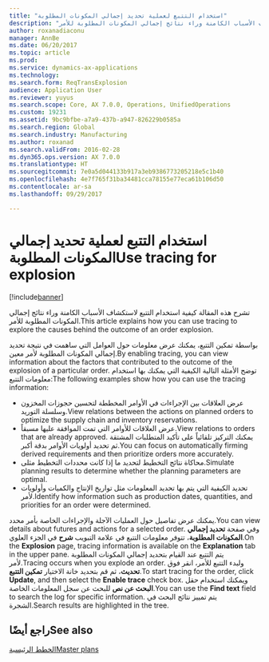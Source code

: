 ```yaml
---
title: "استخدام التتبع لعملية تحديد إجمالي المكونات المطلوبة‬"
description: "تشرح هذه المقالة كيفية استخدام التتبع لاستكشاف الأسباب الكامنة وراء نتائج إجمالي المكونات المطلوبة للأمر."
author: roxanadiaconu
manager: AnnBe
ms.date: 06/20/2017
ms.topic: article
ms.prod: 
ms.service: dynamics-ax-applications
ms.technology: 
ms.search.form: ReqTransExplosion
audience: Application User
ms.reviewer: yuyus
ms.search.scope: Core, AX 7.0.0, Operations, UnifiedOperations
ms.custom: 19231
ms.assetid: 9bc9bfbe-a7a9-437b-a947-826229b0585a
ms.search.region: Global
ms.search.industry: Manufacturing
ms.author: roxanad
ms.search.validFrom: 2016-02-28
ms.dyn365.ops.version: AX 7.0.0
ms.translationtype: HT
ms.sourcegitcommit: 7e0a5d044133b917a3eb9386773205218e5c1b40
ms.openlocfilehash: 4e7f765f31ba34481cca78155e77eca61b106d50
ms.contentlocale: ar-sa
ms.lasthandoff: 09/29/2017

---
```


# <a name="use-tracing-for-explosion"></a><span data-ttu-id="01007-103">استخدام التتبع لعملية تحديد إجمالي المكونات المطلوبة‬</span><span class="sxs-lookup"><span data-stu-id="01007-103">Use tracing for explosion</span></span>

[!include[banner](../includes/banner.md)]


<span data-ttu-id="01007-104">تشرح هذه المقالة كيفية استخدام التتبع لاستكشاف الأسباب الكامنة وراء نتائج إجمالي المكونات المطلوبة للأمر.</span><span class="sxs-lookup"><span data-stu-id="01007-104">This article explains how you can use tracing to explore the causes behind the outcome of an order explosion.</span></span>

<span data-ttu-id="01007-105">بواسطة تمكين التتبع، يمكنك عرض معلومات حول العوامل التي ساهمت في نتيجة تحديد إجمالي المكونات المطلوبة لأمر معين.</span><span class="sxs-lookup"><span data-stu-id="01007-105">By enabling tracing, you can view information about the factors that contributed to the outcome of the explosion of a particular order.</span></span> <span data-ttu-id="01007-106">توضح الأمثلة التالية الكيفية التي يمكنك بها استخدام معلومات التتبع:</span><span class="sxs-lookup"><span data-stu-id="01007-106">The following examples show how you can use the tracing information:</span></span>

-   <span data-ttu-id="01007-107">عرض العلاقات بين الإجراءات في الأوامر المخططة لتحسين حجوزات المخزون وسلسلة التوريد.</span><span class="sxs-lookup"><span data-stu-id="01007-107">View relations between the actions on planned orders to optimize the supply chain and inventory reservations.</span></span>
-   <span data-ttu-id="01007-108">عرض العلاقات للأوامر التي تمت الموافقة عليها مسبقاً.</span><span class="sxs-lookup"><span data-stu-id="01007-108">View relations to orders that are already approved.</span></span> <span data-ttu-id="01007-109">يمكنك التركيز تلقائياً على تأكيد المتطلبات المشتقة ثم تحديد أولويات الأوامر بدقة أكبر.</span><span class="sxs-lookup"><span data-stu-id="01007-109">You can focus on automatically firming derived requirements and then prioritize orders more accurately.</span></span>
-   <span data-ttu-id="01007-110">محاكاة نتائج التخطيط لتحديد ما إذا كانت محددات التخطيط مثلى.</span><span class="sxs-lookup"><span data-stu-id="01007-110">Simulate planning results to determine whether the planning parameters are optimal.</span></span>
-   <span data-ttu-id="01007-111">تحديد الكيفية التي يتم بها تحديد المعلومات مثل تواريخ الإنتاج والكميات وأولويات لأمر.</span><span class="sxs-lookup"><span data-stu-id="01007-111">Identify how information such as production dates, quantities, and priorities for an order were determined.</span></span>

<span data-ttu-id="01007-112">يمكنك عرض تفاصيل حول العمليات الآجلة والإجراءات الخاصة بأمر محدد.</span><span class="sxs-lookup"><span data-stu-id="01007-112">You can view details about futures and actions for a selected order.</span></span> <span data-ttu-id="01007-113">وفي صفحة **تحديد إجمالي المكونات المطلوبة‬**، تتوفر معلومات التتبع في علامة التبويب **شرح** في الجزء العلوي.</span><span class="sxs-lookup"><span data-stu-id="01007-113">On the **Explosion** page, tracing information is available on the **Explanation** tab in the upper pane.</span></span> <span data-ttu-id="01007-114">يتم التتبع عند القيام بتحديد إجمالي المكونات المطلوبة لأمر.</span><span class="sxs-lookup"><span data-stu-id="01007-114">Tracing occurs when you explode an order.</span></span> <span data-ttu-id="01007-115">ولبدء التتبع للأمر، انقر فوق **تحديث**، ثم قم بتحديد خانة الاختيار **تمكين التتبع**.</span><span class="sxs-lookup"><span data-stu-id="01007-115">To start tracing for the order, click **Update**, and then select the **Enable trace** check box.</span></span> <span data-ttu-id="01007-116">ويمكنك استخدام حقل **البحث عن نص** للبحث عن سجل المعلومات الخاصة.</span><span class="sxs-lookup"><span data-stu-id="01007-116">You can use the **Find text** field to search the log for specific information.</span></span> <span data-ttu-id="01007-117">يتم تمييز نتائج البحث في الشجرة.</span><span class="sxs-lookup"><span data-stu-id="01007-117">Search results are highlighted in the tree.</span></span>

<a name="see-also"></a><span data-ttu-id="01007-118">راجع أيضًا</span><span class="sxs-lookup"><span data-stu-id="01007-118">See also</span></span>
--------

[<span data-ttu-id="01007-119">الخطط الرئيسية</span><span class="sxs-lookup"><span data-stu-id="01007-119">Master plans</span></span>](master-plans.md)




